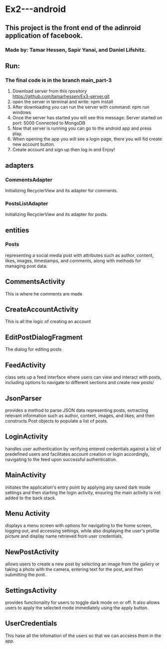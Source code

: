 # Ex2---android
## This project is the front end of the adinroid application of facebook.
### Made by: Tamar Hessen, Sapir Yanai, and Daniel Lifshitz.
## Run: 
### The final code is in the branch main_part-3
1. Download server from this rpository https://github.com/tamarhessen/Ex3-server.git
2. open the server in terminal and write: npm install
3. After downloading you can run the server with command: npm run windows
4. Once the server has started you will see this message: Server started on port: 5000
Connected to MongoDB
5. Now that server is running you can go to the android app and press play.
6. When opening the app you will see a login page, there you will fid create new account button.
7. Create account and sign up then log in and Enjoy!
## adapters
### CommentsAdapter
Initializing RecyclerView and its adapter for comments.
### PostsListAdapter
Initializing RecyclerView and its adapter for posts.
## entities
### Posts
representing a social media post with attributes such as author, content,
likes, images, timestamps, and comments, along with methods for managing post data.
## CommentsActivity
This is where he comments are made
## CreateAccountActivity
This is all the logic of creating an account
## EditPostDialogFragment
The dialog for editing posts
## FeedActivity
class sets up a feed interface where users can view and interact with posts,
including options to navigate to different sections and create new posts/
## JsonParser
provides a method to parse JSON data representing posts, extracting relevant information
such as author, content, images, and likes, and then constructs Post objects to populate a list of posts.
## LoginActivity
 handles user authentication by verifying entered credentials against a list of predefined users
 and facilitates account creation or login accordingly, navigating to the feed upon successful authentication.
## MainActivity
initiates the application's entry point by applying any saved dark mode settings and then
starting the login activity, ensuring the main activity is not added to the back stack.
## Menu Activity
displays a menu screen with options for navigating to the home screen, logging out, and accessing settings,
while also displaying the user's profile picture and display name retrieved from user credentials.
## NewPostActivity
 allows users to create a new post by selecting an image from the gallery or taking a photo with the camera,
 entering text for the post, and then submitting the post.
## SettingsActivity
 provides functionality for users to toggle dark mode on or off. It also allows users to apply the selected
 mode immediately using the apply button.
## UserCredentials
This hase all the infomation of the users so that we can accsess them in the app.
